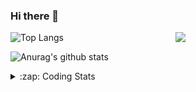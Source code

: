 ### Hi there 👋

<!--
**tao8687/tao8687** is a ✨ _special_ ✨ repository because its `README.md` (this file) appears on your GitHub profile.

Here are some ideas to get you started:

- 🔭 I’m currently working on ...
- 🌱 I’m currently learning ...
- 👯 I’m looking to collaborate on ...
- 🤔 I’m looking for help with ...
- 💬 Ask me about ...
- 📫 How to reach me: ...
- 😄 Pronouns: ...
- ⚡ Fun fact: ...
-->

<img align='right' src="https://media.giphy.com/media/M9gbBd9nbDrOTu1Mqx/giphy.gif" width="240">

  
![Top Langs](https://github-readme-stats.vercel.app/api/top-langs/?username=tao8687&layout=compact&title_color=23238E&text_color=A67D3D)

![Anurag's github stats](https://github-readme-stats.vercel.app/api?username=tao8687&show_icons=true&&text_color=A67D3D&title_color=23238E&show_icons=false&count_private=true&hide=stars)

<details>
  <summary>:zap: Coding Stats</summary>
  <br>
    
<!--START_SECTION:waka-->
![Code Time](http://img.shields.io/badge/Code%20Time-1%2C464%20hrs%2054%20mins-blue)

![Profile Views](http://img.shields.io/badge/Profile%20Views-5-blue)

**🐱 My GitHub Data** 

> 📦 1.5 MB Used in GitHub's Storage 
 > 
> 🚫 Not Opted to Hire
 > 
> 📜 50 Public Repositories 
 > 
> 🔑 25 Private Repositories 
 > 
**I'm an Early 🐤** 

```text
🌞 Morning                1329 commits        ██████████████████████░░░   86.47 % 
🌆 Daytime                87 commits          █░░░░░░░░░░░░░░░░░░░░░░░░   05.66 % 
🌃 Evening                117 commits         ██░░░░░░░░░░░░░░░░░░░░░░░   07.61 % 
🌙 Night                  4 commits           ░░░░░░░░░░░░░░░░░░░░░░░░░   00.26 % 
```
📅 **I'm Most Productive on Wednesday** 

```text
Monday                   221 commits         ████░░░░░░░░░░░░░░░░░░░░░   14.38 % 
Tuesday                  208 commits         ███░░░░░░░░░░░░░░░░░░░░░░   13.53 % 
Wednesday                275 commits         ████░░░░░░░░░░░░░░░░░░░░░   17.89 % 
Thursday                 200 commits         ███░░░░░░░░░░░░░░░░░░░░░░   13.01 % 
Friday                   218 commits         ████░░░░░░░░░░░░░░░░░░░░░   14.18 % 
Saturday                 212 commits         ███░░░░░░░░░░░░░░░░░░░░░░   13.79 % 
Sunday                   203 commits         ███░░░░░░░░░░░░░░░░░░░░░░   13.21 % 
```


📊 **This Week I Spent My Time On** 

```text
🕑︎ Time Zone: Asia/Shanghai

💬 Programming Languages: 
C++                      5 hrs 22 mins       ██████████░░░░░░░░░░░░░░░   41.42 % 
Other                    4 hrs 15 mins       ████████░░░░░░░░░░░░░░░░░   32.78 % 
Python                   1 hr 1 min          ██░░░░░░░░░░░░░░░░░░░░░░░   07.86 % 
CMake                    44 mins             █░░░░░░░░░░░░░░░░░░░░░░░░   05.67 % 
YAML                     30 mins             █░░░░░░░░░░░░░░░░░░░░░░░░   03.88 % 

🔥 Editors: 
VS Code                  12 hrs 59 mins      █████████████████████████   100.00 % 

🐱‍💻 Projects: 
autox                    6 hrs 16 mins       ████████████░░░░░░░░░░░░░   48.27 % 
ros_canopen-melodic-devel2 hrs 17 mins       ████░░░░░░░░░░░░░░░░░░░░░   17.59 % 
ackermann_gazebo         1 hr 32 mins        ███░░░░░░░░░░░░░░░░░░░░░░   11.87 % 
WeChatter                1 hr 17 mins        ██░░░░░░░░░░░░░░░░░░░░░░░   09.95 % 
warehouse_simulation_tool33 mins             █░░░░░░░░░░░░░░░░░░░░░░░░   04.26 % 

💻 Operating System: 
Linux                    12 hrs 59 mins      █████████████████████████   100.00 % 
```

**I Mostly Code in Python** 

```text
Python                   9 repos             ████████░░░░░░░░░░░░░░░░░   30.00 % 
C++                      8 repos             ███████░░░░░░░░░░░░░░░░░░   26.67 % 
JavaScript               2 repos             ██░░░░░░░░░░░░░░░░░░░░░░░   06.67 % 
Batchfile                1 repo              █░░░░░░░░░░░░░░░░░░░░░░░░   03.33 % 
HTML                     1 repo              █░░░░░░░░░░░░░░░░░░░░░░░░   03.33 % 
```



**Timeline**

![Lines of Code chart](https://raw.githubusercontent.com/tao8687/tao8687/master/assets/bar_graph.png)


 Last Updated on 31/03/2024 01:16:25 UTC
<!--END_SECTION:waka-->
</details>

